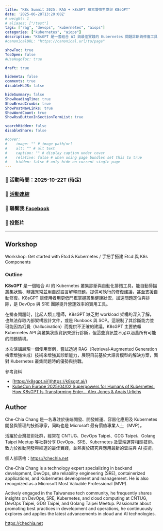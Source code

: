 ```yaml
---
title: "K8s Summit 2025: RAG + k8sGPT 檢索增強生成與 K8sGPT"
date: '2025-06-28T13:20:00Z'
# weight: 1
# aliases: ["/test"]
tags: ["rag", "devops", "kubernetes", "aiops"]
categories: ["kubernetes", "aiops"]
description: "K8sGPT 是一套結合 AI 與最佳實踐的 Kubernetes 問題診斷與修復工具，能有效降低故障排除難度並自動化修復流程。RAG（Retrieval-Augmented Generation 檢索增強生成）結合檢索系統與生成式模型（如 GPT）的自然語言處理架構，在生成答案時引用外部知識，使模型回答更準確且具事實根據。本演講將介紹如何使用 RAG 技術來增強 Kubernetes 問題診斷與修復的能力，並展示 k8sGPT 的實際應用。"
#canonicalURL: "https://canonical.url/to/page"

showToc: true
TocOpen: false
#UseHugoToc: true

draft: true

hidemeta: false
comments: true
disableHLJS: false

hideSummary: false
ShowReadingTime: true
ShowBreadCrumbs: true
ShowPostNavLinks: true
ShowWordCount: true
ShowRssButtonInSectionTermList: true

searchHidden: false
disableShare: false

#cover:
#    image: "" # image path/url
#    alt: "" # alt text
#    caption: "" # display caption under cover
#    relative: false # when using page bundles set this to true
#    hidden: false # only hide on current single page
---
```


### 📅 活動時間：2025-10-22T (待定)
### 🔗 [活動連結](https://k8s.ithome.com.tw/2024/workshop-page/3259)
### 📘 聯繫我 [Facebook](https://www.facebook.com/engineer.from.scratch)
### 📑 投影片

---

## Workshop

Workshop: Get started with Etcd & Kubernetes / 手把手搭建 Etcd 與 K8s Components

### Outline

**K8sGPT** 是一個結合 AI 的 Kubernetes 叢集診斷與自動化排錯工具，能自動掃描叢集狀態、辨識異常並用自然語言解釋問題，提供可執行的修復建議，甚至支援自動修復。K8sGPT 讓使用者用更低門檻掌握叢集健康狀況，加速問題定位與排除，是 DevOps 與 SRE 團隊提升營運效率的實用工具。

在排查問題時，比起人類工程師，K8sGPT 缺乏對 workload 架構的深入了解，也無法存取內部架構設計文件，或是 Runbook 與 SOP。這限制了其診斷能力並可能因為幻覺（hallucination）而提供不正確的建議。K8sGPT 主要依賴 Kubernetes API 與叢集狀態資訊來進行診斷，但這些資訊並不足以涵蓋所有可能的問題情境。

本次演講展現一個使用案例，嘗試透過 RAG（Retrieval-Augmented Generation 檢索增強生成）技術來增強其診斷能力，展現目前基於大語言模型的解決方案，面對 Kubernetes 叢集問題時的優勢與挑戰。

參考資料
- [https://k8sgpt.ai/](https://k8sgpt.ai/)
- [KubeCon Europe 2025/04/02 Superpowers for Humans of Kubernetes: How K8sGPT Is Transforming Enter... Alex Jones & Anais Urlichs](https://www.youtube.com/watch?v=EXtCejkOJB0)

## Author

Che-Chia Chang 是一名專注於後端開發、開發維運、容器化應用及 Kubernetes 開發與管理的技術專家，同時也是 Microsoft 最有價值專業人士（MVP）。

活躍於台灣技術社群，經常在 CNTUG、DevOps Taipei、GDG Taipei、Golang Taipei Meetup 等社群分享 DevOps、SRE、Kubernetes 及雲端運算相關技術。致力於推動開發與維運的最佳實踐，並熱衷於研究與應用最新的雲端與 AI 技術。

個人部落格：https://chechia.net

Che-Chia Chang is a technology expert specializing in backend development, DevOps, site reliability engineering (SRE), containerized applications, and Kubernetes development and management. He is also recognized as a Microsoft Most Valuable Professional (MVP).

Actively engaged in the Taiwanese tech community, he frequently shares insights on DevOps, SRE, Kubernetes, and cloud computing at CNTUG, DevOps Taipei, GDG Taipei, and Golang Taipei Meetup. Passionate about promoting best practices in development and operations, he continuously explores and applies the latest advancements in cloud and AI technologies.

https://chechia.net

